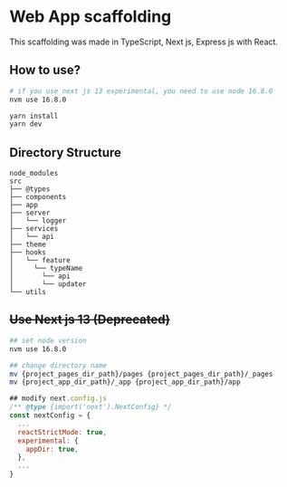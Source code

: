 # Web App scaffolding

This scaffolding was made in TypeScript, Next js, Express js with React.

## How to use?

```bash
# if you use next js 13 experimental, you need to use node 16.8.0
nvm use 16.8.0

yarn install
yarn dev
```

## Directory Structure

```
node_modules
src
├── @types
├── components
├── app
├── server
│   └── logger
├── services
│   └── api
├── theme
├── hooks
│   └── feature
│     └── typeName
│       └── api
│       └── updater
└── utils
```

## ~~Use Next js 13 (Deprecated)~~
```bash
## set node version
nvm use 16.8.0

## change directory name
mv {project_pages_dir_path}/pages {project_pages_dir_path}/_pages
mv {project_app_dir_path}/_app {project_app_dir_path}/app
```

```javascript
## modify next.config.js
/** @type {import('next').NextConfig} */
const nextConfig = {
  ...
  reactStrictMode: true,
  experimental: {
    appDir: true,
  },
  ...
}
```